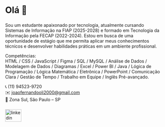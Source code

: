 <h1 align="left">Olá 👋</h1>

###

Sou um estudante apaixonado por tecnologia, atualmente cursando Sistemas de Informação na FIAP (2025-2028) e formado em Tecnologia da Informação pela FECAP (2022-2024). Estou em busca de uma oportunidade de estágio que me permita aplicar meus conhecimentos técnicos e desenvolver habilidades práticas em um ambiente profissional.

Competências:<br>
HTML / CSS / JavaScript / Figma / SQL / MySQL / Análise de Dados / Modelagem de Dados / Diagramas / Excel / Power BI / Java / Lógica de Programação / Lógica Matemática / Eletrônica / PowerPoint / Comunicação Clara / Gestão de Tempo / Trabalho em Equipe / Inglês Pré-avançado.

📞 (11) 94523-9720 <br>
✉️ joaofernandooli2000@gmail.com<br>
📍 Zona Sul, São Paulo – SP<br>

###

<div align="left">
  <a href="https://www.linkedin.com/in/jo%C3%A3o-fernando-almeida/" target="_blank">
    <img src="https://raw.githubusercontent.com/maurodesouza/profile-readme-generator/master/src/assets/icons/social/linkedin/default.svg" width="52" height="40" alt="linkedin logo"/>
  </a>
</div>
